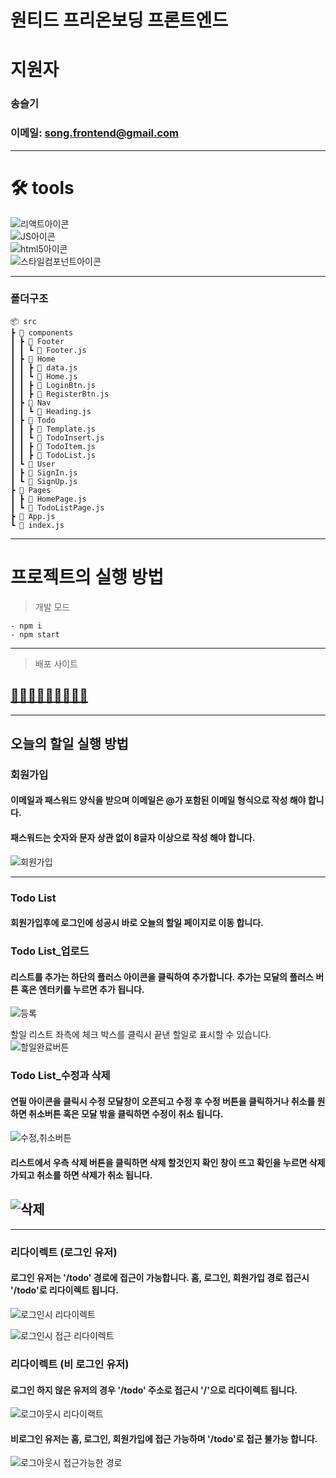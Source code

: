 # 원티드 프리온보딩 프론트엔드

# 지원자

### 송슬기

### 이메일: [song.frontend@gmail.com](song.frontend@gmail.com)

---

# 🛠 tools

![리액트아이콘](https://img.shields.io/badge/React-61DAFB?style=flat&logo=React&logoColor=white '리액트아이콘') <br/>
![JS아이콘](https://img.shields.io/badge/JavaScript-F7DF1E?style=for-the-badge&logo=JavaScript&logoColor=white 'JS아이콘') <br/>
![html5아이콘](https://img.shields.io/badge/HTML5-E34F26?style=for-the-badge&logo=HTML5&logoColor=white 'html아이콘') <br/>
![스타일컴포넌트아이콘](https://img.shields.io/badge/styled-components-DB7093?style=flat&logo=styled-components&logoColor=white '스타일컴포넌트아이콘')

---

### 폴더구조

```
📦 src
┣ 📂 components
┃ ┣ 📂 Footer
┃ ┃ ┗ 📜 Footer.js
┃ ┣ 📂 Home
┃ ┃ ┣ 📜 data.js
┃ ┃ ┗ 📜 Home.js
┃ ┃ ┣ 📜 LoginBtn.js
┃ ┃ ┣ 📜 RegisterBtn.js
┃ ┣ 📂 Nav
┃ ┃ ┗ 📜 Heading.js
┃ ┣ 📂 Todo
┃ ┃ ┣ 📜 Template.js
┃ ┃ ┗ 📜 TodoInsert.js
┃ ┃ ┣ 📜 TodoItem.js
┃ ┃ ┣ 📜 TodoList.js
┃ ┗ 📂 User
┃ ┣ 📜 SignIn.js
┃ ┗ 📜 SignUp.js
┣ 📂 Pages
┃ ┣ 📜 HomePage.js
┃ ┗ 📜 TodoListPage.js
┣ 📜 App.js
┗ 📜 index.js
```

---

# 프로젝트의 실행 방법

> 개발 모드

```
- npm i
- npm start

```

---

> 배포 사이트

## [👩🏼‍💻👩🏼‍💻👩🏼‍💻](https://magical-kringle-b05b00.netlify.app/)

---

## 오늘의 할일 실행 방법

### 회원가입

#### 이메일과 패스워드 양식을 받으며 이메일은 @가 포함된 이메일 형식으로 작성 해야 합니다.

#### 패스워드는 숫자와 문자 상관 없이 8글자 이상으로 작성 해야 합니다.

![회원가입](https://user-images.githubusercontent.com/104307213/195785305-7e508d9d-643c-4189-ab88-3bcfea1c7e0c.gif)

---

### Todo List

#### 회원가입후에 로그인에 성공시 바로 오늘의 할일 페이지로 이동 합니다.

### Todo List\_업로드

#### 리스트를 추가는 하단의 플러스 아이콘을 클릭하여 추가합니다. 추가는 모달의 플러스 버튼 혹은 엔터키를 누르면 추가 됩니다.

![등록](https://user-images.githubusercontent.com/104307213/195785651-ea275ed8-36ca-4660-afeb-8180fa944891.gif)

할일 리스트 좌측에 체크 박스를 클릭시 끝낸 할일로 표시할 수 있습니다.
![할일완료버튼](https://user-images.githubusercontent.com/104307213/195785974-57f09d6b-7c8f-487e-b6ed-3bc1922005bb.gif)

### Todo List\_수정과 삭제

#### 연필 아이콘을 클릭시 수정 모달창이 오픈되고 수정 후 수정 버튼을 클릭하거나 취소를 원하면 취소버튼 혹은 모달 밖을 클릭하면 수정이 취소 됩니다.

![수정,취소버튼](https://user-images.githubusercontent.com/104307213/195786210-b137c8a1-3a64-4cc1-bd6c-d1e7495d30d8.gif)

#### 리스트에서 우측 삭제 버튼을 클릭하면 삭제 할것인지 확인 창이 뜨고 확인을 누르면 삭제가되고 취소를 하면 삭제가 취소 됩니다.

## ![삭제](https://user-images.githubusercontent.com/104307213/195786470-1da51854-1b68-4d86-b48b-deff09c98394.gif)

---

### 리다이렉트 (로그인 유저)

#### 로그인 유저는 '/todo' 경로에 접근이 가능합니다. 홈, 로그인, 회원가입 경로 접근시 '/todo'로 리다이렉트 됩니다.

![로그인시 리다이렉트](https://user-images.githubusercontent.com/104307213/195786571-853ac8ba-a474-4076-8851-6f50d95ca21c.gif)

![로그인시 접근 리다이렉트](https://user-images.githubusercontent.com/104307213/195786982-c2dc6bd3-780a-4669-a390-5e1aef81c697.gif)

### 리다이렉트 (비 로그인 유저)

#### 로그인 하지 않은 유저의 경우 '/todo' 주소로 접근시 '/'으로 리다이렉트 됩니다.

![로그아웃시 리다이랙트](https://user-images.githubusercontent.com/104307213/195787066-fbfe254f-f060-424d-a262-e59f63e9db77.gif)

#### 비로그인 유저는 홈, 로그인, 회원가입에 접근 가능하며 '/todo'로 접근 불가능 합니다.

![로그아웃시 접근가능한 경로](https://user-images.githubusercontent.com/104307213/195787029-bcfbae9e-929e-4c82-a7f8-246fdcf8de74.gif)
